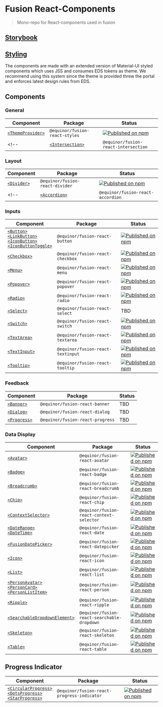 <!--prettier-ignore-start-->
# Fusion React-Components

> Mono-repo for React-components used in fusion

## [Storybook](https://equinor.github.io/fusion-react-components?path=/docs/intro--page/)

## [Styling](https://equinor.github.io/fusion-react-components/?path=/docs/styling--page)
The components are made with an extended version of Material-UI styled components which uses
JSS and consumes EDS tokens as theme.
We recommend using this system since the theme is provided threw the portal and enforces latest 
design rules from EDS.  

## Components
### General
| Component | Package | Status
| --------- | ------- | ------
| [`<ThemeProvider>`](https://github.com/equinor/fusion-react-components/tree/main/packages/styles) | `@equinor/fusion-react-styles` | [![Published on npm](https://img.shields.io/npm/v/@equinor/fusion-react-styles.svg)](https://www.npmjs.com/package/@equinor/fusion-react-styles)
<!-- | [`<Intersection>`](https://github.com/equinor/fusion-react-components/tree/main/packages/intersection) | `@equinor/fusion-react-intersection` | TBD -->

### Layout
| Component | Package | Status
| --------- | ------- | ------
| [`<Divider>`](https://github.com/equinor/fusion-react-components/tree/main/packages/divider) | `@equinor/fusion-react-divider` | [![Published on npm](https://img.shields.io/npm/v/@equinor/fusion-react-divider.svg)](https://www.npmjs.com/package/@equinor/fusion-react-divider)
<!-- | [`<Accordion>`](https://github.com/equinor/fusion-react-components/tree/main/packages/accordion) | `@equinor/fusion-react-accordion` | TBD -->

### Inputs
| Component | Package | Status
| --------- | ------- | ------
| [`<Button>`](https://github.com/equinor/fusion-react-components/tree/main/packages/button/src/button) <br /> [`<LinkButton>`](https://github.com/equinor/fusion-react-components/tree/main/packages/button/src/link-button) <br /> [`<IconButton>`](https://github.com/equinor/fusion-react-components/tree/main/packages/button/src/icon-button) <br /> [`<IconButtonToggle>`](https://github.com/equinor/fusion-react-components/tree/main/packages/button/src/icon-button-toggle) | `@equinor/fusion-react-button` | [![Published on npm](https://img.shields.io/npm/v/@equinor/fusion-react-button.svg)](https://www.npmjs.com/package/@equinor/fusion-react-button)
| [`<Checkbox>`](https://github.com/equinor/fusion-react-components/tree/main/packages/checkbox) | `@equinor/fusion-react-checkbox` | [![Published on npm](https://img.shields.io/npm/v/@equinor/fusion-react-checkbox.svg)](https://www.npmjs.com/package/@equinor/fusion-react-checkbox)
| [`<Menu>`](https://github.com/equinor/fusion-react-components/tree/main/packages/menu) | `@equinor/fusion-react-menu` | [![Published on npm](https://img.shields.io/npm/v/@equinor/fusion-react-menu.svg)](https://www.npmjs.com/package/@equinor/fusion-react-menu)
| [`<Popover>`](https://github.com/equinor/fusion-react-components/tree/main/packages/popover) | `@equinor/fusion-react-popover` | [![Published on npm](https://img.shields.io/npm/v/@equinor/fusion-react-popover.svg)](https://www.npmjs.com/package/@equinor/fusion-react-popover)
| [`<Radio>`](https://github.com/equinor/fusion-react-components/tree/main/packages/radio) | `@equinor/fusion-react-radio` | [![Published on npm](https://img.shields.io/npm/v/@equinor/fusion-react-radio.svg)](https://www.npmjs.com/package/@equinor/fusion-react-radio)
| [`<Select>`](https://github.com/equinor/fusion-react-components/tree/main/packages/select) | `@equinor/fusion-react-select` | TBD
| [`<Switch>`](https://github.com/equinor/fusion-react-components/tree/main/packages/switch) | `@equinor/fusion-react-switch` | [![Published on npm](https://img.shields.io/npm/v/@equinor/fusion-react-switch.svg)](https://www.npmjs.com/package/@equinor/fusion-react-switch)
| [`<TextArea>`](https://github.com/equinor/fusion-react-components/tree/main/packages/textarea) | `@equinor/fusion-react-textarea` | [![Published on npm](https://img.shields.io/npm/v/@equinor/fusion-react-textarea.svg)](https://www.npmjs.com/package/@equinor/fusion-react-textarea)
| [`<TextInput>`](https://github.com/equinor/fusion-react-components/tree/main/packages/textinput) | `@equinor/fusion-react-textinput` | [![Published on npm](https://img.shields.io/npm/v/@equinor/fusion-react-textinput.svg)](https://www.npmjs.com/package/@equinor/fusion-react-textinput)
| [`<Tooltip>`](https://github.com/equinor/fusion-react-components/tree/main/packages/tooltip) | `@equinor/fusion-react-tooltip` | [![Published on npm](https://img.shields.io/npm/v/@equinor/fusion-react-tooltip.svg)](https://www.npmjs.com/package/@equinor/fusion-react-tooltip)

<!-- ### Navigation
| Component | Package | Status
| --------- | ------- | ------
| [`<Pagination>`](https://github.com/equinor/fusion-react-components/tree/main/packages/pagination) | `@equinor/fusion-react-pagination` | TBD
| [`<Stepper>`](https://github.com/equinor/fusion-react-components/tree/main/packages/stepper) | `@equinor/fusion-react-stepper` | TBD
| [`<Tabs>`](https://github.com/equinor/fusion-react-components/tree/main/packages/tabs) | `@equinor/fusion-react-tabs` | TBD -->

### Feedback
| Component | Package | Status
| --------- | ------- | ------
| [`<Banner>`](https://github.com/equinor/fusion-react-components/tree/main/packages/banner) | `@equinor/fusion-react-banner` | TBD
| [`<Dialog>`](https://github.com/equinor/fusion-react-components/tree/main/packages/dialog) | `@equinor/fusion-react-dialog` | TBD
| [`<Progress>`](https://github.com/equinor/fusion-react-components/tree/main/packages/progress) | `@equinor/fusion-react-progress` | TBD

### Data Display
| Component | Package | Status
| --------- | ------- | ------
| [`<Avatar>`](https://github.com/equinor/fusion-react-components/tree/main/packages/avatar) | `@equinor/fusion-react-avatar` | [![Published on npm](https://img.shields.io/npm/v/@equinor/fusion-react-avatar.svg)](https://www.npmjs.com/package/@equinor/fusion-react-avatar)
| [`<Badge>`](https://github.com/equinor/fusion-react-components/tree/main/packages/badge) | `@equinor/fusion-react-badge` | [![Published on npm](https://img.shields.io/npm/v/@equinor/fusion-react-badge.svg)](https://www.npmjs.com/package/@equinor/fusion-react-badge)
| [`<Breadcrumb>`](https://github.com/equinor/fusion-react-components/tree/main/packages/breadcrumb) | `@equinor/fusion-react-breadcrumb` | [![Published on npm](https://img.shields.io/npm/v/@equinor/fusion-react-breadcrumb.svg)](https://www.npmjs.com/package/@equinor/fusion-react-breadcrumb)
| [`<Chip>`](https://github.com/equinor/fusion-react-components/tree/main/packages/chip) | `@equinor/fusion-react-chip` | [![Published on npm](https://img.shields.io/npm/v/@equinor/fusion-react-chip.svg)](https://www.npmjs.com/package/@equinor/fusion-react-chip)
| [`<ContextSelector>`](https://github.com/equinor/fusion-react-components/tree/main/packages/context-selector) | `@equinor/fusion-react-context-selector` | [![Published on npm](https://img.shields.io/npm/v/@equinor/fusion-react-chip.svg)](https://www.npmjs.com/package/@equinor/fusion-react-context-selector)
| [`<DateRange>`](https://github.com/equinor/fusion-react-components/tree/main/packages/date/src/DateRange.tsx) <br /> [`<DateTime>`](https://github.com/equinor/fusion-react-components/tree/main/packages/date/src/DateTime.tsx) | `@equinor/fusion-react-date` | [![Published on npm](https://img.shields.io/npm/v/@equinor/fusion-react-date.svg)](https://www.npmjs.com/package/@equinor/fusion-react-date)
| [`<FusionDatePicker>`](https://github.com/equinor/fusion-react-components/tree/main/packages/datepicker) | `@equinor/fusion-react-datepicker` | [![Published on npm](https://img.shields.io/npm/v/@equinor/fusion-react-datepicker.svg)](https://www.npmjs.com/package/@equinor/fusion-react-datepicker)
| [`<Icon>`](https://github.com/equinor/fusion-react-components/tree/main/packages/icon) | `@equinor/fusion-react-icon` | [![Published on npm](https://img.shields.io/npm/v/@equinor/fusion-react-icon.svg)](https://www.npmjs.com/package/@equinor/fusion-react-icon)
| [`<List>`](https://github.com/equinor/fusion-react-components/tree/main/packages/list) | `@equinor/fusion-react-list` | [![Published on npm](https://img.shields.io/npm/v/@equinor/fusion-react-list.svg)](https://www.npmjs.com/package/@equinor/fusion-react-list)
| [`<PersonAvatar>`](https://github.com/equinor/fusion-react-components/tree/main/packages/person/src/PersonAvatar.tsx) <br /> [`<PersonCard>`](https://github.com/equinor/fusion-react-components/tree/main/packages/person/src/PersonCard.tsx) <br /> [`<PersonListItem>`](https://github.com/equinor/fusion-react-components/tree/main/packages/person/src/PersonListItem.tsx) | `@equinor/fusion-react-person` | [![Published on npm](https://img.shields.io/npm/v/@equinor/fusion-react-person.svg)](https://www.npmjs.com/package/@equinor/fusion-react-person)
| [`<Ripple>`](https://github.com/equinor/fusion-react-components/tree/main/packages/ripple) | `@equinor/fusion-react-ripple` | [![Published on npm](https://img.shields.io/npm/v/@equinor/fusion-react-ripple.svg)](https://www.npmjs.com/package/@equinor/fusion-react-ripple)
| [`<SearchableDropdownElement>`](https://github.com/equinor/fusion-react-components/tree/main/packages/searchable-dropdown) | `@equinor/fusion-react-searchable-dropdown` | [![Published on npm](https://img.shields.io/npm/v/@equinor/fusion-react-searchable-dropdown.svg)](https://www.npmjs.com/package/@equinor/fusion-react-searchable-dropdown)
| [`<Skeleton>`](https://github.com/equinor/fusion-react-components/tree/main/packages/skeleton) | `@equinor/fusion-react-skeleton` | [![Published on npm](https://img.shields.io/npm/v/@equinor/fusion-react-skeleton.svg)](https://www.npmjs.com/package/@equinor/fusion-react-skeleton)
| [`<Table>`](https://github.com/equinor/fusion-react-components/tree/main/packages/table) | `@equinor/fusion-react-table` | [![Published on npm](https://img.shields.io/npm/v/@equinor/fusion-react-table.svg)](https://www.npmjs.com/package/@equinor/fusion-react-table)

## Progress Indicator
| Component | Package | Status
| --------- | ------- | ------
| [`<CircularProgress>`](https://github.com/equinor/fusion-react-components/blob/main/packages/progress-indicator/src/circular.tsx) <br /> [`<DotsProgress>`](https://github.com/equinor/fusion-react-components/blob/main/packages/progress-indicator/src/dots.tsx) <br /> [`<StarProgress>`](https://github.com/equinor/fusion-react-components/blob/main/packages/progress-indicator/src/star.tsx) | `@equinor/fusion-react-progress-indicator` | [![Published on npm](https://img.shields.io/npm/v/@equinor/fusion-react-progress-indicator.svg)](https://www.npmjs.com/package/@equinor/fusion-react-progress-indicator)
<!--prettier-ignore-end-->

